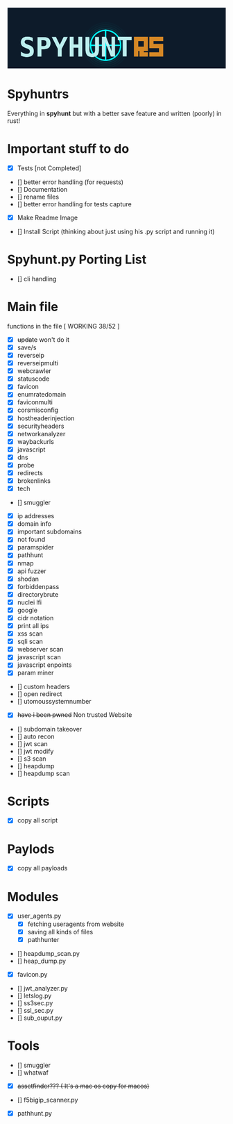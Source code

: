 ![Img](./spyhunt_logo_cropped.png)

# Spyhuntrs

Everything in **spyhunt** but with a better save feature and written (poorly) in rust!

# Important stuff to do

- [x] Tests [not Completed]
- [] better error handling (for requests)
- [] Documentation
- [] rename files
- [] better error handling for tests capture
- [x] Make Readme Image
- [] Install Script (thinking about just using his .py script and running it)

# Spyhunt.py Porting List

- [] cli handling

# Main file

functions in the file [ WORKING 38/52 ]

- [x] ~~update~~ won't do it
- [x] save/s
- [x] reverseip
- [x] reverseipmulti
- [x] webcrawler
- [x] statuscode
- [x] favicon
- [x] enumratedomain
- [x] faviconmulti
- [x] corsmisconfig
- [x] hostheaderinjection
- [x] securityheaders
- [x] networkanalyzer
- [x] waybackurls
- [x] javascript
- [x] dns
- [x] probe
- [x] redirects
- [x] brokenlinks
- [x] tech
- [] smuggler
- [x] ip addresses
- [x] domain info
- [x] important subdomains
- [x] not found
- [x] paramspider
- [x] pathhunt
- [x] nmap
- [x] api fuzzer
- [x] shodan
- [x] forbiddenpass
- [x] directorybrute
- [x] nuclei lfi
- [x] google
- [x] cidr notation
- [x] print all ips
- [x] xss scan
- [x] sqli scan
- [x] webserver scan
- [x] javascript scan
- [x] javascript enpoints
- [x] param miner
- [] custom headers
- [] open redirect
- [] utomoussystemnumber
- [x] ~~have i been pwned~~ Non trusted Website
- [] subdomain takeover
- [] auto recon
- [] jwt scan
- [] jwt modify
- [] s3 scan
- [] heapdump
- [] heapdump scan

# Scripts

- [x] copy all script

# Paylods

- [x] copy all payloads

# Modules

- [x] user_agents.py
  - [x] fetching useragents from website
  - [x] saving all kinds of files
  - [x] pathhunter
- [] heapdump_scan.py
- [] heap_dump.py
- [x] favicon.py
- [] jwt_analyzer.py
- [] letslog.py
- [] ss3sec.py
- [] ssl_sec.py
- [] sub_ouput.py

# Tools

- [] smuggler
- [] whatwaf
- [x] ~~assetfinder??? ( It's a mac os copy for macos)~~
- [] f5bigip_scanner.py
- [x] pathhunt.py
